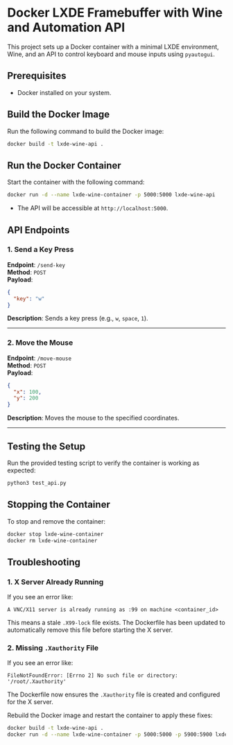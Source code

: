 # Docker LXDE Framebuffer with Wine and Automation API

This project sets up a Docker container with a minimal LXDE environment, Wine, and an API to control keyboard and mouse inputs using `pyautogui`.

## Prerequisites

- Docker installed on your system.

## Build the Docker Image

Run the following command to build the Docker image:

```bash
docker build -t lxde-wine-api .
```

## Run the Docker Container

Start the container with the following command:

```bash
docker run -d --name lxde-wine-container -p 5000:5000 lxde-wine-api
```

- The API will be accessible at `http://localhost:5000`.

## API Endpoints

### 1. Send a Key Press

**Endpoint**: `/send-key`  
**Method**: `POST`  
**Payload**:
```json
{
  "key": "w"
}
```

**Description**: Sends a key press (e.g., `w`, `space`, `1`).

---

### 2. Move the Mouse

**Endpoint**: `/move-mouse`  
**Method**: `POST`  
**Payload**:
```json
{
  "x": 100,
  "y": 200
}
```

**Description**: Moves the mouse to the specified coordinates.

---

## Testing the Setup

Run the provided testing script to verify the container is working as expected:

```bash
python3 test_api.py
```

## Stopping the Container

To stop and remove the container:

```bash
docker stop lxde-wine-container
docker rm lxde-wine-container
```

## Troubleshooting

### 1. X Server Already Running
If you see an error like:
```
A VNC/X11 server is already running as :99 on machine <container_id>
```
This means a stale `.X99-lock` file exists. The Dockerfile has been updated to automatically remove this file before starting the X server.

### 2. Missing `.Xauthority` File
If you see an error like:
```
FileNotFoundError: [Errno 2] No such file or directory: '/root/.Xauthority'
```
The Dockerfile now ensures the `.Xauthority` file is created and configured for the X server.

Rebuild the Docker image and restart the container to apply these fixes:
```bash
docker build -t lxde-wine-api .
docker run -d --name lxde-wine-container -p 5000:5000 -p 5900:5900 lxde-wine-api
```